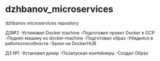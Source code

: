 # dzhbanov_microservices
dzhbanov microservices repository

ДЗ№2 
-Установил Docker machine
-Подготовил проект Docker в GCP
-Поднял машину из docker-machine
-Подготовил образ
-Убедился в работоспособности
-Залил на DockerHUB


ДЗ №1 
-Установил докер
-Позапускал контейнеры
-Создал Образ